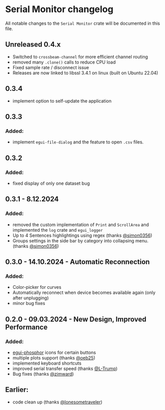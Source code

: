 # Serial Monitor changelog

All notable changes to the `Serial Monitor` crate will be documented in this file.

## Unreleased 0.4.x

* Switched to `crossbeam-channel` for more efficient channel routing
* removed many `.clone()` calls to reduce CPU load
* Fixed sample rate / disconnect issue
* Releases are now linked to libssl 3.4.1 on linux (built on Ubuntu 22.04)

## 0.3.4

* implement option to self-update the application

## 0.3.3

### Added:

* implement `egui-file-dialog` and the feature to open `.csv` files.

## 0.3.2

### Added:

* fixed display of only one dataset bug

## 0.3.1 - 8.12.2024

### Added:

* removed the custom implementation of `Print` and `ScrollArea` and implemented the `log` crate and `egui_logger`
* Up to 4 Sentences highlightings using regex (thanks [@simon0356](https://github.com/simon0356))
* Groups settings in the side bar by category into collapsing menu. (thanks [@simon0356](https://github.com/simon0356))

## 0.3.0 - 14.10.2024 - Automatic Reconnection

### Added:

* Color-picker for curves
* Automatically reconnect when device becomes available again (only after unplugging)
* minor bug fixes

## 0.2.0 - 09.03.2024 - New Design, Improved Performance

### Added:

* [egui-phosphor](https://github.com/amPerl/egui-phosphor) icons for certain buttons
* multiple plots support (thanks [@oeb25](https://github.com/oeb25))
* implemented keyboard shortcuts
* improved serial transfer speed (thanks [@L-Trump](https://github.com/L-Trump))
* Bug fixes (thanks [@zimward](https://github.com/zimward))

## Earlier:

* code clean up (thanks [@lonesometraveler](https://github.com/lonesometraveler))
